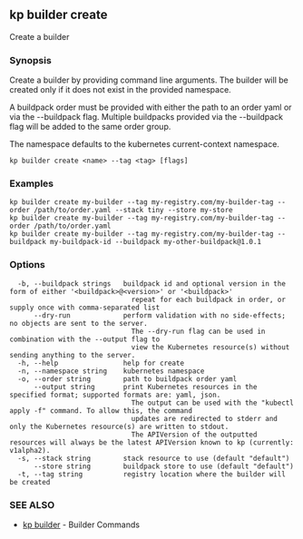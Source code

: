 ## kp builder create

Create a builder

### Synopsis

Create a builder by providing command line arguments.
The builder will be created only if it does not exist in the provided namespace.

A buildpack order must be provided with either the path to an order yaml or via the --buildpack flag.
Multiple buildpacks provided via the --buildpack flag will be added to the same order group. 

The namespace defaults to the kubernetes current-context namespace.

```
kp builder create <name> --tag <tag> [flags]
```

### Examples

```
kp builder create my-builder --tag my-registry.com/my-builder-tag --order /path/to/order.yaml --stack tiny --store my-store
kp builder create my-builder --tag my-registry.com/my-builder-tag --order /path/to/order.yaml
kp builder create my-builder --tag my-registry.com/my-builder-tag --buildpack my-buildpack-id --buildpack my-other-buildpack@1.0.1
```

### Options

```
  -b, --buildpack strings   buildpack id and optional version in the form of either '<buildpack>@<version>' or '<buildpack>'
                              repeat for each buildpack in order, or supply once with comma-separated list
      --dry-run             perform validation with no side-effects; no objects are sent to the server.
                              The --dry-run flag can be used in combination with the --output flag to
                              view the Kubernetes resource(s) without sending anything to the server.
  -h, --help                help for create
  -n, --namespace string    kubernetes namespace
  -o, --order string        path to buildpack order yaml
      --output string       print Kubernetes resources in the specified format; supported formats are: yaml, json.
                              The output can be used with the "kubectl apply -f" command. To allow this, the command
                              updates are redirected to stderr and only the Kubernetes resource(s) are written to stdout.
                              The APIVersion of the outputted resources will always be the latest APIVersion known to kp (currently: v1alpha2).
  -s, --stack string        stack resource to use (default "default")
      --store string        buildpack store to use (default "default")
  -t, --tag string          registry location where the builder will be created
```

### SEE ALSO

* [kp builder](kp_builder.md)	 - Builder Commands


